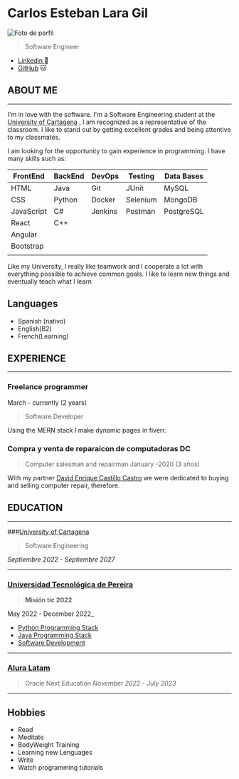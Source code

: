 # Carlos Esteban Lara Gil
![Foto de perfil](https://media-exp1.licdn.com/dms/image/D4E03AQHh5OTSgrCvVg/profile-displayphoto-shrink_800_800/0/1669308217208?e=1674691200&v=beta&t=Foy0ZanoD731WAHsmzkxK7nhLpuymF3ImFon-X5Ubfc)
> Software Engineer
- [Linkedin ](https://www.linkedin.com/in/clarag-dev/) 
  :bust_in_silhouette:
- [GitHub](https://github.com/herculeskan) :cat:

## ABOUT ME
---
I'm in love with the software.
I'm a Software Engineering student at the [University of Cartagena](https://www.linkedin.com/school/unicartagena/) , I am recognized as a representative of the classroom. I like to stand out by getting excellent grades and being attentive to my classmates.

I am looking for the opportunity to gain experience in programming. I have many skills such as:

| FrontEnd   | BackEnd | DevOps  | Testing  | Data Bases |
| ---------- | ------- | ------- | -------- | ---------- |
| HTML       | Java    | Git     | JUnit    | MySQL      |
| CSS        | Python  | Docker  | Selenium | MongoDB    |
| JavaScript | C#      | Jenkins | Postman  | PostgreSQL |
| React      | C++     |         |          |            |
| Angular    |         |         |          |            |
| Bootstrap  |         |         |          |            |
|            |         |         |          |            |



Like my University, I really like teamwork and I cooperate a lot with everything possible to achieve common goals. I like to learn new things and eventually teach what I learn

## Languages
- Spanish (nativo)
- English(B2)
- French(Learning)


## EXPERIENCE
---

### Freelance programmer
March - currently
(2 years)
>Software Developer

Using the MERN stack I make dynamic pages in fiverr.

### Compra y venta de reparaicon de computadoras DC 
>Computer salesman and repairman
January -2020
(3 años)

With my partner [David Enrique Castillo Castro](https://www.linkedin.com/in/david-enrique-castillo-castro-18a405163/) we were dedicated to buying and selling computer repair, therefore.

## EDUCATION
---
###[University of Cartagena](https://www.linkedin.com/school/unicartagena/)
>Software Engineering

 _Septiembre 2022 - Septiembre 2027_

---
### [Universidad Tecnológica de Pereira](https://www.linkedin.com/school/universidad-tecnol-gica-de-pereira/)
 >**Misión tic 2022**

 May 2022 - December 2022_
- [Python Programming Stack](https://drive.google.com/file/d/1k8NFIRmPNIMpQRXagpmtxJtA6s5RLU0S/view?usp=sharing)
- [Java Programming Stack](https://drive.google.com/file/d/1bDFKcV-gAI_mMBlYQv7jJsmBceS7vtaH/view?usp=sharing)
- [Software Development](https://drive.google.com/file/d/1Xhz7fEBv2N6y8ouqm-S9YTkB_zaKPc_q/view?usp=sharing)
---
### [Alura Latam](https://www.linkedin.com/company/alura-latam/) 
>Oracle Next Education 
_November 2022 - July 2023_
---

## Hobbies 
- Read
- Meditate
- BodyWeight Training 
- Learning new Lenguages
- Write
- Watch programming tutorials
